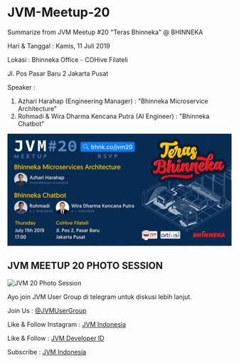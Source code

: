 # JVM-Meetup-20
Summarize from JVM Meetup #20 "Teras Bhinneka" @ BHINNEKA

Hari & Tanggal : Kamis, 11 Juli 2019

Lokasi : Bhinneka Office - COHive Filateli

Jl. Pos Pasar Baru 2 Jakarta Pusat

Speaker : 

1. Azhari Harahap (Engineering Manager) : "Bhinneka Microservice Architecture" 
2. Rohmadi & Wira Dharma Kencana Putra (AI Engineer) : "Bhinneka Chatbot"
 

![JVM Meetup #20 Poster](img/JVM20_Landscape.jpeg "JVM Meetup #20 Poster")

## JVM MEETUP 20 PHOTO SESSION
![JVM 20 Photo Session](img/jvm20_photosession.jpeg "JVM 20 Photo Session")

Ayo join JVM User Group di telegram untuk diskusi lebih lanjut.

Join Us : [@JVMUserGroup](https://t.me/JVMUserGroup)

Like & Follow Instagram : [JVM Indonesia](https://www.instagram.com/jvmindonesia/)

Like & Follow : [JVM Developer ID](https://www.facebook.com/JVMDeveloperID/)

Subscribe : [JVM Indonesia](https://www.youtube.com/channel/UCXwXmQEQySqhqAMmys4N56w)
